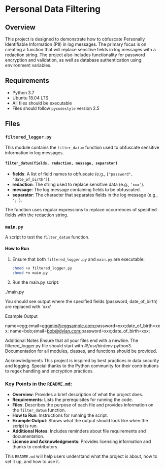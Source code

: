 # Personal Data Filtering

## Overview

This project is designed to demonstrate how to obfuscate Personally Identifiable Information (PII) in log messages. The primary focus is on creating a function that will replace sensitive fields in log messages with a redaction string. The project also includes functionality for password encryption and validation, as well as database authentication using environment variables.

## Requirements

- Python 3.7
- Ubuntu 18.04 LTS
- All files should be executable
- Files should follow `pycodestyle` version 2.5

## Files

### `filtered_logger.py`

This module contains the `filter_datum` function used to obfuscate sensitive information in log messages.

#### `filter_datum(fields, redaction, message, separator)`

- **fields**: A list of field names to obfuscate (e.g., `["password", "date_of_birth"]`).
- **redaction**: The string used to replace sensitive data (e.g., `'xxx'`).
- **message**: The log message containing fields to be obfuscated.
- **separator**: The character that separates fields in the log message (e.g., `';'`).

The function uses regular expressions to replace occurrences of specified fields with the redaction string.

### `main.py`

A script to test the `filter_datum` function.

#### How to Run

1. Ensure that both `filtered_logger.py` and `main.py` are executable:

   ```bash
   chmod +x filtered_logger.py
   chmod +x main.py

2. Run the main.py script:

./main.py

You should see output where the specified fields (password, date_of_birth) are replaced with 'xxx'

Example Output

name=egg;email=eggmin@eggsample.com;password=xxx;date_of_birth=xxx;
name=bob;email=bob@dylan.com;password=xxx;date_of_birth=xxx;

Additional Notes
Ensure that all your files end with a newline.
The filtered_logger.py file should start with #!/usr/bin/env python3.
Documentation for all modules, classes, and functions should be provided.


Acknowledgments
This project is inspired by best practices in data security and logging. Special thanks to the Python community for their contributions to regex handling and encryption practices.



### Key Points in the `README.md`:

- **Overview**: Provides a brief description of what the project does.
- **Requirements**: Lists the prerequisites for running the code.
- **Files**: Describes the purpose of each file and provides information on the `filter_datum` function.
- **How to Run**: Instructions for running the script.
- **Example Output**: Shows what the output should look like when the script is run.
- **Additional Notes**: Includes reminders about file requirements and documentation.
- **License and Acknowledgments**: Provides licensing information and thanks to contributors.

This `README.md` will help users understand what the project is about, how to set it up, and how to use it.
